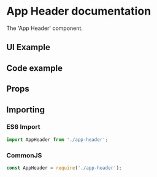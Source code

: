 # App Header documentation

The 'App Header' component.

## UI Example

<!-- STORY -->

## Code example

<!-- SOURCE -->

## Props

<!-- PROPS -->

## Importing

### ES6 Import

```js
import AppHeader from './app-header';
```

### CommonJS

```js
const AppHeader = require('./app-header');
```
